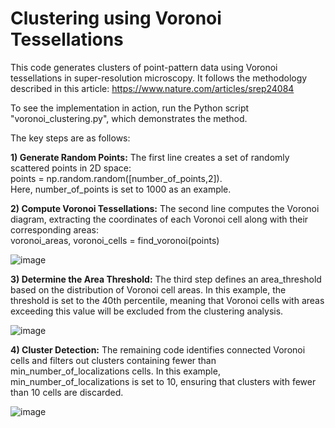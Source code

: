 # Clustering using Voronoi Tessellations
This code generates clusters of point-pattern data using Voronoi tessellations in super-resolution microscopy. It follows the methodology described in this article: https://www.nature.com/articles/srep24084

To see the implementation in action, run the Python script "voronoi_clustering.py", which demonstrates the method.

The key steps are as follows:

**1) Generate Random Points:**
The first line creates a set of randomly scattered points in 2D space:<br>
points = np.random.random([number_of_points,2]).<br>
Here, number_of_points is set to 1000 as an example.

**2) Compute Voronoi Tessellations:**
The second line computes the Voronoi diagram, extracting the coordinates of each Voronoi cell along with their corresponding areas:<br>
voronoi_areas, voronoi_cells =  find_voronoi(points)

![image](https://github.com/user-attachments/assets/23085af4-3654-4ebe-b474-be03a9ba047f)

**3) Determine the Area Threshold:**
The third step defines an area_threshold based on the distribution of Voronoi cell areas. In this example, the threshold is set to the 40th percentile, meaning that Voronoi cells with areas exceeding this value will be excluded from the clustering analysis.

![image](https://github.com/user-attachments/assets/263874ae-2c8a-4b3b-9a43-a63a423349f4)

**4) Cluster Detection:**
The remaining code identifies connected Voronoi cells and filters out clusters containing fewer than min_number_of_localizations cells. In this example, min_number_of_localizations is set to 10, ensuring that clusters with fewer than 10 cells are discarded.

![image](https://github.com/user-attachments/assets/e7923076-b287-49ef-a324-30b01bbc9e99)
